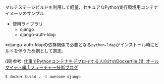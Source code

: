 マルチステージビルドを利用して軽量、セキュアなPython実行環境用コンテナイメージのサンプル

- 使用ライブラリ
    - django
    - django-auth-ldap

※django-auth-ldapの依存関係で必要となる`python-ldap`がインストール時にビルドを伴うため例として選定。

(超)参考: [仕事でPythonコンテナをデプロイする人向けのDockerfile (1): オールマイティ編 | フューチャー技術ブログ](https://future-architect.github.io/articles/20200513/)

```shell
$ docker build . -t awesome-django
```
